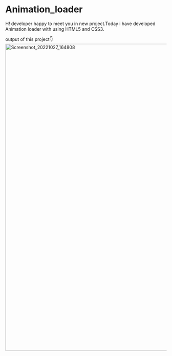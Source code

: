 # Animation_loader
H! developer happy to meet you in new project.Today i have developed Animation loader with using HTML5 and CSS3.

output of this project👇
<img width="960" alt="Screenshot_20221027_164808" src="https://user-images.githubusercontent.com/108425992/198273127-06279e52-abaa-47ce-b074-bddc41206cc1.png">

<Thankyou/>

